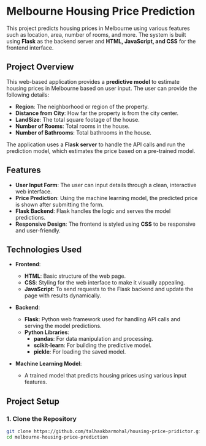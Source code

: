 # Melbourne Housing Price Prediction

This project predicts housing prices in Melbourne using various features such as location, area, number of rooms, and more. The system is built using **Flask** as the backend server and **HTML, JavaScript, and CSS** for the frontend interface.

## Project Overview

This web-based application provides a **predictive model** to estimate housing prices in Melbourne based on user input. The user can provide the following details:

- **Region**: The neighborhood or region of the property.
- **Distance from City**: How far the property is from the city center.
- **LandSize**: The total square footage of the house.
- **Number of Rooms**: Total rooms in the house.
- **Number of Bathrooms**: Total bathrooms in the house.

The application uses a **Flask server** to handle the API calls and run the prediction model, which estimates the price based on a pre-trained model.

## Features

- **User Input Form**: The user can input details through a clean, interactive web interface.
- **Price Prediction**: Using the machine learning model, the predicted price is shown after submitting the form.
- **Flask Backend**: Flask handles the logic and serves the model predictions.
- **Responsive Design**: The frontend is styled using **CSS** to be responsive and user-friendly.

## Technologies Used

- **Frontend**:
  - **HTML**: Basic structure of the web page.
  - **CSS**: Styling for the web interface to make it visually appealing.
  - **JavaScript**: To send requests to the Flask backend and update the page with results dynamically.

- **Backend**:
  - **Flask**: Python web framework used for handling API calls and serving the model predictions.
  - **Python Libraries**: 
    - **pandas**: For data manipulation and processing.
    - **scikit-learn**: For building the predictive model.
    - **pickle**: For loading the saved model.

- **Machine Learning Model**:
  - A trained model that predicts housing prices using various input features.

## Project Setup

### 1. Clone the Repository

```bash
git clone https://github.com/talhaakbarmohal/housing-price-pridictor.git
cd melbourne-housing-price-prediction
